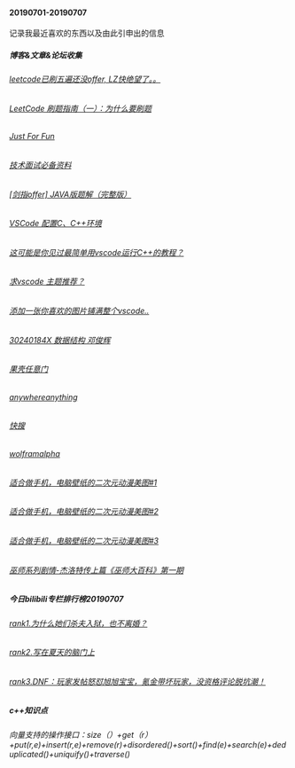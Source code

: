 #### 20190701-20190707 
记录我最近喜欢的东西以及由此引申出的信息
##### 博客&文章&论坛收集
###### [leetcode已刷五遍还没offer, LZ快绝望了。。](https://www.1point3acres.com/bbs/thread-168094-1-1.html)
###### [LeetCode 刷题指南（一）：为什么要刷题](https://selfboot.cn/2016/07/24/leetcode_guide_why/)
###### [Just For Fun](https://selfboot.cn/)
###### [技术面试必备资料](https://github.com/CyC2018/CS-Notes)
###### [[剑指offer] JAVA版题解（完整版）](https://zhuanlan.zhihu.com/p/42199771)

###### [VSCode 配置C、C++环境](https://blog.csdn.net/cod_E/article/details/78770846)
###### [这可能是你见过最简单用vscode运行C++的教程？](https://www.bilibili.com/video/av48031668?from=search&seid=15314281826142443218)
###### [求vscode 主题推荐？](https://www.zhihu.com/question/38435139)
###### [添加一张你喜欢的图片铺满整个vscode..](https://marketplace.visualstudio.com/items?itemName=manasxx.background-cover)

###### [30240184X 数据结构 邓俊辉](http://www.xuetangx.com/courses/course-v1:TsinghuaX+30240184+sp/courseware/706d387daf2d4495aeb7fea3246a82ce/2e24132b1a8e40ce8b5bd27b60e99b85/)

###### [果壳任意门](http://www.gkbang.cn/link/)
###### [anywhereanything](http://lackar.com/aa/)
###### [快搜](https://search.chongbuluo.com/)
###### [wolframalpha](https://www.wolframalpha.com/)

###### [适合做手机，电脑壁纸的二次元动漫美图#1](https://www.bilibili.com/read/cv2974368)
###### [适合做手机，电脑壁纸的二次元动漫美图#2](https://www.bilibili.com/read/cv2988502)
###### [适合做手机，电脑壁纸的二次元动漫美图#3](https://www.bilibili.com/read/cv3007485)

###### [巫师系列剧情-杰洛特传上篇《巫师大百科》第一期](https://www.bilibili.com/read/cv3015425)

##### 今日bilibili专栏排行榜20190707
###### [rank1.为什么她们杀夫入狱，也不离婚？](https://www.bilibili.com/read/cv3014804)
###### [rank2.写在夏天的脑门上](https://www.bilibili.com/read/cv3009131)
###### [rank3.DNF：玩家发帖怒怼旭旭宝宝，氪金带坏玩家，没资格评论脱坑潮！](https://www.bilibili.com/read/cv2993981)

##### c++知识点
###### 向量支持的操作接口：size（）+get（r）+put(r,e)+insert(r,e)+remove(r)+disordered()+sort()+find(e)+search(e)+deduplicated()+uniquify()+traverse()
###### 



